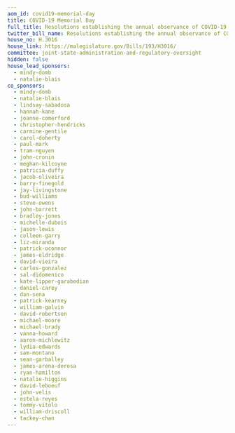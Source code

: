 ```yaml
---
aom_id: covid19-memorial-day
title: COVID-19 Memorial Day
full_title: Resolutions establishing the annual observance of COVID-19 Remembrance Day
twitter_bill_name: Resolutions establishing the annual observance of COVID-19 Remembrance Day
house_no: H.3016
house_link: https://malegislature.gov/Bills/193/H3016/
committee: joint-state-administration-and-regulatory-oversight
hidden: false
house_lead_sponsors:
  - mindy-domb
  - natalie-blais
co_sponsors:
  - mindy-domb
  - natalie-blais
  - lindsay-sabadosa
  - hannah-kane
  - joanne-comerford
  - christopher-hendricks
  - carmine-gentile
  - carol-doherty
  - paul-mark
  - tram-nguyen
  - john-cronin
  - meghan-kilcoyne
  - patricia-duffy
  - jacob-oliveira
  - barry-finegold
  - jay-livingstone
  - bud-williams
  - steve-owens
  - john-barrett
  - bradley-jones
  - michelle-dubois
  - jason-lewis
  - colleen-garry
  - liz-miranda
  - patrick-oconnor
  - james-eldridge
  - david-vieira
  - carlos-gonzalez
  - sal-didomenico
  - kate-lipper-garabedian
  - daniel-carey
  - dan-sena
  - patrick-kearney
  - william-galvin
  - david-robertson
  - michael-moore
  - michael-brady
  - vanna-howard
  - aaron-michlewitz
  - lydia-edwards
  - sam-montano
  - sean-garballey
  - james-arena-derosa
  - ryan-hamilton
  - natalie-higgins
  - david-leboeuf
  - john-velis
  - estela-reyes
  - tommy-vitolo
  - william-driscoll
  - tackey-chan
---
```

